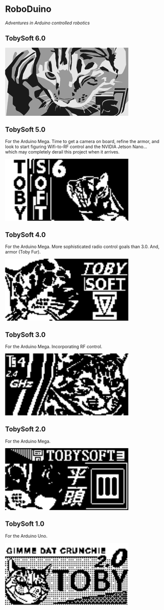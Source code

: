 # RoboDuino

_Adventures in Arduino controlled robotics_

## TobySoft 6.0

[<img src="https://raw.githubusercontent.com/simplegr33n/RoboDuino/master/_assets/TS6.png" width="400">](https://github.com/simplegr33n/RoboDuino/tree/master/TobySoft_6)

## TobySoft 5.0

For the Arduino Mega. Time to get a camera on board, refine the armor, and look to start figuring Wifi-to-RF control and the NVIDIA Jetson Nano... which may completely derail this project when it arrives.

[<img src="https://raw.githubusercontent.com/simplegr33n/RoboDuino/master/_assets/TS5.bmp" width="400">](https://github.com/simplegr33n/RoboDuino/tree/master/TobySoft_5)

## TobySoft 4.0

For the Arduino Mega. More sophisticated radio control goals than 3.0. And, armor (Toby Fur).

[<img src="https://raw.githubusercontent.com/simplegr33n/RoboDuino/master/_assets/TS4.bmp" width="400">](https://github.com/simplegr33n/RoboDuino/tree/master/TobySoft_4)

## TobySoft 3.0

For the Arduino Mega. Incorporating RF control.

[<img src="https://raw.githubusercontent.com/simplegr33n/RoboDuino/master/_assets/TS3.bmp" width="400">](https://github.com/simplegr33n/RoboDuino/tree/master/TobySoft_3)

## TobySoft 2.0

For the Arduino Mega.

[<img src="https://raw.githubusercontent.com/simplegr33n/RoboDuino/master/_assets/TS2.bmp" width="400">](https://github.com/simplegr33n/RoboDuino/tree/master/TobySoft_2)

## TobySoft 1.0

For the Arduino Uno.

[<img src="https://raw.githubusercontent.com/simplegr33n/RoboDuino/master/_assets/TS1.bmp" width="400">](https://github.com/simplegr33n/RoboDuino/tree/master/TobySoft_1)
